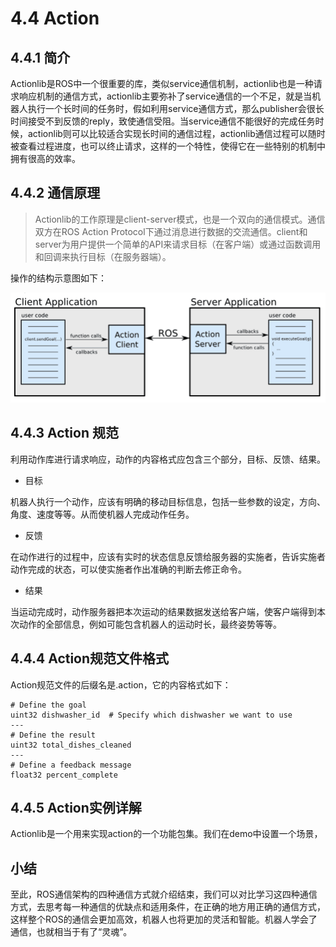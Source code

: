 # 4.4 Action

## 4.4.1 简介
Actionlib是ROS中一个很重要的库，类似service通信机制，actionlib也是一种请求响应机制的通信方式，actionlib主要弥补了service通信的一个不足，就是当机器人执行一个长时间的任务时，假如利用service通信方式，那么publisher会很长时间接受不到反馈的reply，致使通信受阻。当service通信不能很好的完成任务时候，actionlib则可以比较适合实现长时间的通信过程，actionlib通信过程可以随时被查看过程进度，也可以终止请求，这样的一个特性，使得它在一些特别的机制中拥有很高的效率。
## 4.4.2 通信原理
> Actionlib的工作原理是client-server模式，也是一个双向的通信模式。通信双方在ROS Action Protocol下通过消息进行数据的交流通信。client和server为用户提供一个简单的API来请求目标（在客户端）或通过函数调用和回调来执行目标（在服务器端）。 

操作的结构示意图如下：

![](/pics/actionlib.png)

## 4.4.3 Action 规范
利用动作库进行请求响应，动作的内容格式应包含三个部分，目标、反馈、结果。

* 目标

机器人执行一个动作，应该有明确的移动目标信息，包括一些参数的设定，方向、角度、速度等等。从而使机器人完成动作任务。

* 反馈

在动作进行的过程中，应该有实时的状态信息反馈给服务器的实施者，告诉实施者动作完成的状态，可以使实施者作出准确的判断去修正命令。

* 结果

当运动完成时，动作服务器把本次运动的结果数据发送给客户端，使客户端得到本次动作的全部信息，例如可能包含机器人的运动时长，最终姿势等等。

## 4.4.4 Action规范文件格式
Action规范文件的后缀名是.action，它的内容格式如下：

    # Define the goal
    uint32 dishwasher_id  # Specify which dishwasher we want to use
    ---
    # Define the result
    uint32 total_dishes_cleaned
    ---
    # Define a feedback message
    float32 percent_complete
    
## 4.4.5 Action实例详解
Actionlib是一个用来实现action的一个功能包集。我们在demo中设置一个场景，
## 小结
至此，ROS通信架构的四种通信方式就介绍结束，我们可以对比学习这四种通信方式，去思考每一种通信的优缺点和适用条件，在正确的地方用正确的通信方式，这样整个ROS的通信会更加高效，机器人也将更加的灵活和智能。机器人学会了通信，也就相当于有了“灵魂”。